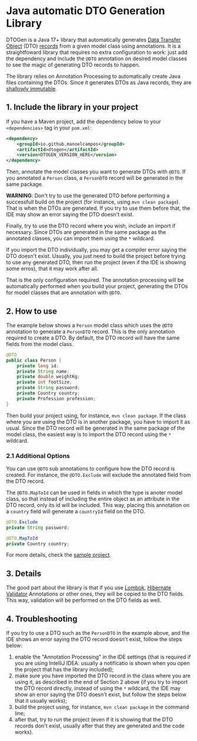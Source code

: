 # Java automatic DTO Generation Library

DTOGen is a Java 17+ library that automatically generates [Data Transfer Object](https://en.wikipedia.org/wiki/Data_transfer_object) (DTO) [records](https://openjdk.org/jeps/395) from a given model class using annotations. 
It is a straightfoward library that requires no extra configuration to work: just add the dependency and include the `@DTO` annotation on desired model classes to see the magic of generating DTO records to happen. 

The library relies on Annotation Processing to automatically create Java files containing the DTOs.
Since it generates DTOs as Java records, they are [shallowly immutable](https://docs.oracle.com/en/java/javase/17/docs/api/java.base/java/lang/Record.html).

## 1. Include the library in your project

If you have a Maven project, add the dependency below to your `<dependencies>` tag in your `pom.xml`:

```xml
<dependency>
    <groupId>io.github.manoelcampos</groupId>
    <artifactId>dtogen</artifactId>
    <version>DTOGEN_VERSION_HERE</version>
</dependency>
```

Then, annotate the model classes you want to generate DTOs with `@DTO`. 
If you annotated a `Person` class, a `PersonDTO` record will be generated in the same package.

**WARNING**: Don't try to use the generated DTO before performing a successfull build on the project (for instance, using `mvn clean package`). That is when the DTOs are generated. If you try to use them before that, the IDE may show an error saying the DTO doesn't exist.

Finally, try to use the DTO record where you wish, include an import if necessary.
Since DTOs are generated in the same package as the annotated classes, you can import them using the `*` wildcard.

If you import the DTO individually, you may get a compiler error saying the DTO doesn't exist.
Usually, you just need to build the project before trying to use any generated DTO,
then run the project (even if the IDE is showing some erros), that it may work after all.

That is the only configuration required. The annotation processing will be automatically performed when you build your project, generating the DTOs for model classes that are annotation with `@DTO`.

## 2. How to use

The example below shows a `Person` model class which uses the `@DTO` annotation to generate a `PersonDTO` record. This is the only annotation required to create a DTO. By default, the DTO record will have the same fields from the model class.

```java
@DTO 
public class Person {
    private long id;
    private String name;
    private double weightKg;
    private int footSize;
    private String password;
    private Country country;
    private Profession profession;
}
```

Then build your project using, for instance, `mvn clean package`.
If the class where you are using the DTO is in another package, you have to import it as usual.
Since the DTO record will be generated in the same package of the model class,
the easiest way is to import the DTO record using the `*` wildcard.

### 2.1 Additional Options

You can use `@DTO` sub annotations to configure how the DTO record is created. For instance, the `@DTO.Exclude` will exclude the annotated field from the DTO record.

The `@DTO.MapToId` can be used in fields in which the type is anoter model class,
so that instead of including the entire object as an attribute in the DTO record,
only its id will be included. This way, placing this annotation on a `country` field will generate a `countryId` field on the DTO.

```java
@DTO.Exclude
private String password;

@DTO.MapToId
private Country country;
```

For more details, check the [sample project](sample).

## 3. Details

The good part about the library is that if you use [Lombok](http://projectlombok.org), [Hibernate Validator](https://hibernate.org/validator/) Annotations or other ones, they will be copied to the DTO fields. This way, validation will be performed on the DTO fields as well.

## 4. Troubleshooting

If you try to use a DTO such as the `PersonDTO` in the example above, and the IDE shows an error saying the DTO record doesn't exist, follow the steps below:

1. enable the "Annotation Processing" in the IDE settings (that is required if you are using IntelliJ IDEA: usually a notificatio is shown when you open the project that has the library included);
2. make sure you have imported the DTO record in the class where you are using it, as described in the end of Section 2 above (if you try to import the DTO record directly, instead of using the `*` wildcard, the IDE may show an error saying the DTO doesn't exist, but follow the steps below that it usually works);
3. build the project using, for instance, `mvn clean package` in the command line;
4. after that, try to run the project (even if it is showing that the DTO records don't exist, usually after that they are generated and the code works).